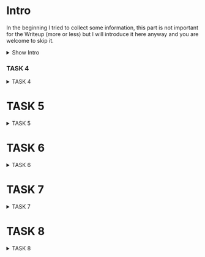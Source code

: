 # Intro
In the beginning I tried to collect some information, this part is not important for the Writeup (more or less) but I will introduce it here anyway and you are welcome to skip it.

<details><summary>Show Intro</summary>

## First I looked at all comments under the products and found the following emails:
* *admin@juice-sh.op
* *jim@juice-sh.op
* *bender@juice-sh.op
* *mc.safesearch@juice-sh.op

## Afterwards I tried to login with the username: ' and the password ' which allowed me to find out how the SQL query is constructed:
--> sql: "SELECT * FROM Users WHERE email = ''' AND password = 'e034fb6b66aacc1d48f445ddfb08da98'"

## And in the robots.txt file I found a subdirectory called: ftp (I will go into this in more detail later)

## I also ran gobuster and found the following subdirectories which might be interesting
* */#/administration
* */#/track-order
</details>

<h3>TASK 4</h3>

<details><summary>TASK 4</summary>

## #1 Log in with the administrator's user account using SQL Injection

At this task we try to log in as the administrator without knowing his password or his Email-address 

1. First we read the SQL statement which we have discovered
(sql: "SELECT * FROM Users WHERE email = ''' AND password = 'e034fb6b66aacc1d48f445ddfb08da98'")

2. By using the SQL statement we can see that we can skip the verification of the password with:

' OR 1=1 --

If we now login with the following credentials we will see that we are logged in as the administrator

Email: ' OR 1=1 --
Password: '

<img height="300" src="img/login.png"><br>

<img height="150" src="img/admin.png">

</details>

# TASK 5

<details><summary>TASK 5</summary>
  
## #1 reset Jim's password using the forgotten password mechanism - what was the answer to the secret question?

This task is very simple. We could try to bruteforce the secret question but that is far too complicated compared to the other solution. Becuase the Soulution is:

1. Search for Jim (Jim kirk) on Google 

2. Open up the Wikipedia article about him (James T. Kirk) and it says that the eldest sibling middle name of him is "Samuel"

*ANS: Samuel

<hr>

## #2 What is the administrator password?

In this task we have to find out the password from the administrator and for this reason we do the following:

1. We open up the account of the administrator

2. We open up the "Inspect Element" (F12) and go to "Storage" ---and---then---to---> "Cookies", there you will see an element with the name "token". Copy that token.

<img height="600" src="img/admin-token.png">

3. Next we have to decode this token. For this reason we go to: http://calebb.net/ and enter the token there. We should then get the following output:

{
 alg: "RS256."
 type: "JWT"
}.
{
 status: "success",
 data: {
  id: 1,
  username: "",
  email: "admin@juice-sh.op",
  password: "0192023a7bbd73250516f069df18b500",
  isAdmin: true,
  lastLoginIp: "0.0.0.0"
  profileImage: "default.svg"
  createdAt: "2020-05-03 12:29:45.264 +00:00",
  updatedAt: "2020-05-03 12:29:45,264 +00:00"
 },
 iat: 1588514343,
 exp: 1588532343
}

4. Now we can start "hash-identifier" on klai and try to find out how this password was hashed. "Hash-identifier" then should tells us that it is a MD5 hash.

5. So we go to https://www.md5online.org/ and enter there our hash. After we decrypted it, we shopuld get the following password:

*ANS: admin123
  
</details>

# TASK 6

<details><summary>TASK 6</summary>

## #1 Access a confidential document and enter the name of the first file with the extension ".md"

Now we use the previously found subdirectory. (/ftp)

To solve this task we simply go to /ftp and there we should see several markdowns. There we should also find a file with the name: "acquisitions.md". This file is the "confidential" file and therefore the solution.

*ANS: /ftp/acquisitions.md

</details>

# TASK 7

<details><summary>TASK 7</summary>
  
## #1 Access the administration section of the store - What is the name of the page?

We have already found the solution to this problem with gobuster. 

*ANS: administration

<hr>

## #2 Access someone else's basket

1. Add some Items to your basket

2. Go to your basket and open up the "Inspect Element"

3. Open Up: "Storage" ---and---then---> "Session Storage"

4. You will see now an Item in there with the name "bid". Replace that "bid" with a random number f.ex. 1

5. Then reload the Website and you will see a basket of somebody else with the bid "1"

## #3 Get rid of all 5 star customer feedback

Now we have the task to delete a comment which has a 5 star rating/feedback. For that reason er we do the following:  

1. go to /#/administration

2. Delete the top feedback that has a 5 star rating

</details>

# TASK 8

<details><summary>TASK 8</summary>
  
## #1 Carry out reflected XSS using Tracking Orders && #2 Carry out XSS using the Search field?
 
These last 2 tasks are again veeeeeery simple and more or less the same. To solve them do the following: 

1. Open up /#/track-order

2. Enter "<script>alert("XSS")</script>" instead of the tracking number and execute it by pressing the "tracking" button.

3. For the 2nd task do the same, just enter the JS code in the search bar and runn it by pressing the "Search" button.  
  
</details>



